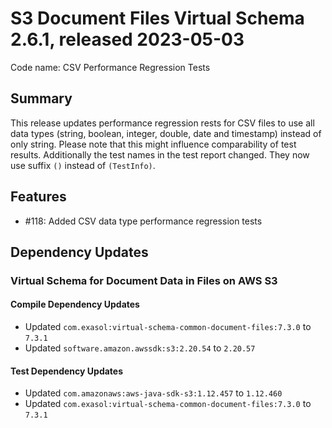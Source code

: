# S3 Document Files Virtual Schema 2.6.1, released 2023-05-03

Code name: CSV Performance Regression Tests

## Summary

This release updates performance regression rests for CSV files to use all data types (string, boolean, integer, double, date and timestamp) instead of only string. Please note that this might influence comparability of test results. Additionally the test names in the test report changed. They now use suffix `()` instead of `(TestInfo)`.

## Features

* #118: Added CSV data type performance regression tests

## Dependency Updates

### Virtual Schema for Document Data in Files on AWS S3

#### Compile Dependency Updates

* Updated `com.exasol:virtual-schema-common-document-files:7.3.0` to `7.3.1`
* Updated `software.amazon.awssdk:s3:2.20.54` to `2.20.57`

#### Test Dependency Updates

* Updated `com.amazonaws:aws-java-sdk-s3:1.12.457` to `1.12.460`
* Updated `com.exasol:virtual-schema-common-document-files:7.3.0` to `7.3.1`
